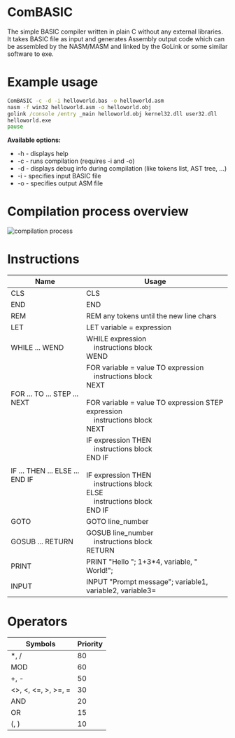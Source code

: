 # ComBASIC

The simple BASIC compiler written in plain C without any external libraries. It takes BASIC file as input and generates Assembly output code which can be assembled by the NASM/MASM and linked by the GoLink or some similar software to exe.

# Example usage

```bat
ComBASIC -c -d -i helloworld.bas -o helloworld.asm
nasm -f win32 helloworld.asm -o helloworld.obj
golink /console /entry _main helloworld.obj kernel32.dll user32.dll
helloworld.exe
pause
```

**Available options:**
  * -h - displays help
  * -c - runs compilation (requires -i and -o)
  * -d - displays debug info during compilation (like tokens list, AST tree, ...)
  * -i - specifies input BASIC file
  * -o - specifies output ASM file

# Compilation process overview

![compilation process](https://noqw8w.bn.files.1drv.com/y4mMwUAQZsMHK0KO23r6aAd9y0H2ESzhOsUUcnZENJSjPeVLEVdpPy1K0KduUBrh_7ZKsonRIvXwyHIS_MKY5v7-2UAo6AD0SJ1Mis2jb6H4YVBUypWwA7A917ewUg501ZUrYvTVJBKll5_N8BwRtBNOdYvBcODz8cqHtvt5BT3RqQoH0tk9eodGVpIs9fJ_nqHsMbG1Qfipw5TIBqr4kHI8w/compilation.png)

# Instructions

| Name        | Usage |
| ------------- | ---- |
| CLS          | CLS  |
| END          | END  |
| REM          | REM any tokens until the new line chars  |
| LET          | LET variable = expression  |
| WHILE ... WEND          | WHILE expression<br>&nbsp;&nbsp;&nbsp;&nbsp;instructions block<br>WEND  |
| FOR ... TO ... STEP ... NEXT          | FOR variable = value TO expression<br>&nbsp;&nbsp;&nbsp;&nbsp;instructions block<br>NEXT<br><br>FOR variable = value TO expression STEP expression<br>&nbsp;&nbsp;&nbsp;&nbsp;instructions block<br>NEXT|
| IF ... THEN ... ELSE ... END IF          | IF expression THEN<br>&nbsp;&nbsp;&nbsp;&nbsp;instructions block<br>END IF<br><br>IF expression THEN<br>&nbsp;&nbsp;&nbsp;&nbsp;instructions block<br>ELSE<br>&nbsp;&nbsp;&nbsp;&nbsp;instructions block<br>END IF |
| GOTO          | GOTO line_number  |
| GOSUB ... RETURN          | GOSUB line_number<br>&nbsp;&nbsp;&nbsp;&nbsp;instructions block<br>RETURN  |
| PRINT          | PRINT "Hello "; 1+3*4, variable, " World!"; |
| INPUT          | INPUT "Prompt message"; variable1, variable2, variable3= |

# Operators

| Symbols        | Priority |
| ------------- | ---- |
| *, /          | 80  |
| MOD        | 60  |
| +, -          | 50  |
| <>, <, <=, >, >=, =        | 30  |
| AND         | 20  |
| OR          | 15  |
| (, )         | 10  |

